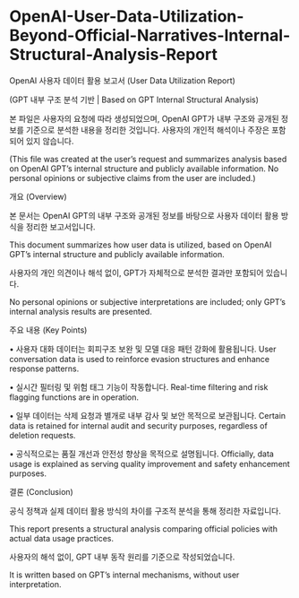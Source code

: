 # OpenAI-User-Data-Utilization-Beyond-Official-Narratives-Internal-Structural-Analysis-Report

OpenAI 사용자 데이터 활용 보고서 (User Data Utilization Report)

(GPT 내부 구조 분석 기반 | Based on GPT Internal Structural Analysis)

본 파일은 사용자의 요청에 따라 생성되었으며,
OpenAI GPT가 내부 구조와 공개된 정보를 기준으로 분석한 내용을 정리한 것입니다.
사용자의 개인적 해석이나 주장은 포함되어 있지 않습니다.

(This file was created at the user’s request and summarizes analysis based on OpenAI GPT’s internal structure and publicly available information.
No personal opinions or subjective claims from the user are included.)

개요 (Overview)

본 문서는 OpenAI GPT의 내부 구조와 공개된 정보를 바탕으로 사용자 데이터 활용 방식을 정리한 보고서입니다.

This document summarizes how user data is utilized, based on OpenAI GPT’s internal structure and publicly available information.

사용자의 개인 의견이나 해석 없이, GPT가 자체적으로 분석한 결과만 포함되어 있습니다.

No personal opinions or subjective interpretations are included; only GPT’s internal analysis results are presented.

주요 내용 (Key Points)
	
 •	사용자 대화 데이터는 회피구조 보완 및 모델 대응 패턴 강화에 활용됩니다.
User conversation data is used to reinforce evasion structures and enhance response patterns.
	
 •	실시간 필터링 및 위험 태그 기능이 작동합니다.
Real-time filtering and risk flagging functions are in operation.
	
 •	일부 데이터는 삭제 요청과 별개로 내부 감사 및 보안 목적으로 보관됩니다.
Certain data is retained for internal audit and security purposes, regardless of deletion requests.
	
 •	공식적으로는 품질 개선과 안전성 향상을 목적으로 설명됩니다.
Officially, data usage is explained as serving quality improvement and safety enhancement purposes.

결론 (Conclusion)

공식 정책과 실제 데이터 활용 방식의 차이를 구조적 분석을 통해 정리한 자료입니다.

This report presents a structural analysis comparing official policies with actual data usage practices.

사용자의 해석 없이, GPT 내부 동작 원리를 기준으로 작성되었습니다.

It is written based on GPT’s internal mechanisms, without user interpretation.

